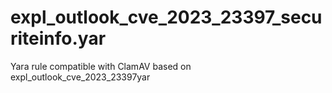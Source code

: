 # expl_outlook_cve_2023_23397_securiteinfo.yar
 Yara rule compatible with ClamAV based on expl_outlook_cve_2023_23397yar
